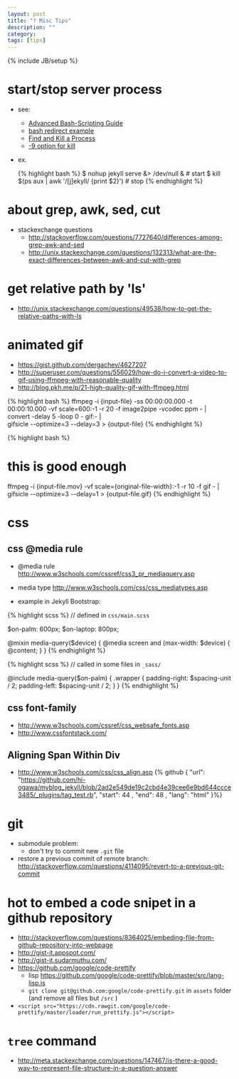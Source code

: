 ```yaml
---
layout: post
title: "? Misc Tips"
description: ""
category: 
tags: [tips]
---
```

{% include JB/setup %}

# start/stop server process

- see:
  - [Advanced Bash-Scripting Guide](http://www.tldp.org/LDP/abs/html/io-redirection.html)
  - [bash redirect example](http://tldp.org/HOWTO/Bash-Prog-Intro-HOWTO-3.html)
  - [Find and Kill a Process](http://stackoverflow.com/questions/3510673/find-and-kill-a-process-in-one-line-using-bash-and-regex)
  - [-9 option for kill](http://askubuntu.com/questions/184071/what-is-the-purpose-of-the-9-option-in-the-kill-command)
  
- ex.

	{% highlight bash %}
$ nohup jekyll serve &> /dev/null &             # start
$ kill $(ps aux | awk '/[j]ekyll/ {print $2}')  # stop
	{% endhighlight %}


# about grep, awk, sed, cut

- stackexchange questions
  - <http://stackoverflow.com/questions/7727640/differences-among-grep-awk-and-sed>
  - <http://unix.stackexchange.com/questions/132313/what-are-the-exact-differences-between-awk-and-cut-with-grep>


# get relative path by 'ls'
- <http://unix.stackexchange.com/questions/49538/how-to-get-the-relative-paths-with-ls>


# animated gif

- <https://gist.github.com/dergachev/4627207>
- <http://superuser.com/questions/556029/how-do-i-convert-a-video-to-gif-using-ffmpeg-with-reasonable-quality>
- <http://blog.pkh.me/p/21-high-quality-gif-with-ffmpeg.html>

{% highlight bash %}
ffmpeg -i {input-file} -ss 00:00:00.000 -t 00:00:10.000 -vf scale=600:-1 -r 20 -f image2pipe -vcodec ppm - | \
convert -delay 5 -loop 0 - gif:- | \
gifsicle --optimize=3 --delay=3 > {output-file}
{% endhighlight %}

{% highlight bash %}
# this is good enough
ffmpeg -i {input-file.mov} -vf scale={original-file-width}:-1 -r 10 -f gif - | gifsicle --optimize=3 --delay=1 > {output-file.gif}
{% endhighlight %}


# css

## css @media rule

- @media rule <http://www.w3schools.com/cssref/css3_pr_mediaquery.asp>
- media type <http://www.w3schools.com/css/css_mediatypes.asp>

- example in Jekyll Bootstrap:

{% highlight scss %}
// defined in `css/main.scss`

$on-palm:          600px;
$on-laptop:        800px;

@mixin media-query($device) {
    @media screen and (max-width: $device) {
        @content;
    }
}
{% endhighlight %}

{% highlight scss %}
// called in some files in `_sass/`

@include media-query($on-palm) {
    .wrapper {
        padding-right: $spacing-unit / 2;
        padding-left: $spacing-unit / 2;
    }
}
{% endhighlight %}

## css font-family

- <http://www.w3schools.com/cssref/css_websafe_fonts.asp>
- <http://www.cssfontstack.com/>

## Aligning Span Within Div

- <http://www.w3schools.com/css/css_align.asp>
{% github { "url":     "https://github.com/hi-ogawa/myblog_jekyll/blob/2ad2e549de19c2cbd4e39cee6e9bd644ccce3485/_plugins/tag_test.rb", "start": 44  , "end": 48    , "lang": "html" }%}

# git

- submodule problem:
  - don't try to commit new `.git` file
- restore a previous commit of remote branch:
  <http://stackoverflow.com/questions/4114095/revert-to-a-previous-git-commit>

# hot to embed a code snipet in a github repository

- <http://stackoverflow.com/questions/8364025/embeding-file-from-github-repository-into-webpage>
- <http://gist-it.appspot.com/>
- <http://gist-it.sudarmuthu.com/>
- <https://github.com/google/code-prettify>
  - lisp <https://github.com/google/code-prettify/blob/master/src/lang-lisp.js>
  - `git clone git@github.com:google/code-prettify.git` in `assets` folder (and remove all files but `/src` )
- `<script src="https://cdn.rawgit.com/google/code-prettify/master/loader/run_prettify.js"></script>`

# `tree` command 

- <http://meta.stackexchange.com/questions/147467/is-there-a-good-way-to-represent-file-structure-in-a-question-answer>
